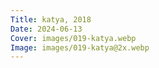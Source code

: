 ```yaml
---
Title: katya, 2018
Date: 2024-06-13
Cover: images/019-katya.webp
Image: images/019-katya@2x.webp
---
```

